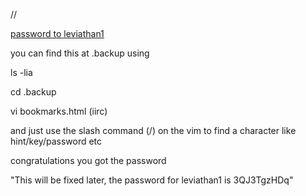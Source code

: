 // <DT><A HREF="http://leviathan.labs.overthewire.org/passwordus.html | This will be fixed later, the password for leviathan1 is 3QJ3TgzHDq" ADD_DATE="1155384634" LAST_CHARSET="ISO-8859-1" ID="rdf:#$2wIU71" >password to leviathan1</A>

you can find this at .backup using

ls -lia

cd .backup

vi bookmarks.html (iirc)

and just use the slash command (/) on the vim to find a character like hint/key/password etc

congratulations you got the password

"This will be fixed later, the password for leviathan1 is 3QJ3TgzHDq"
